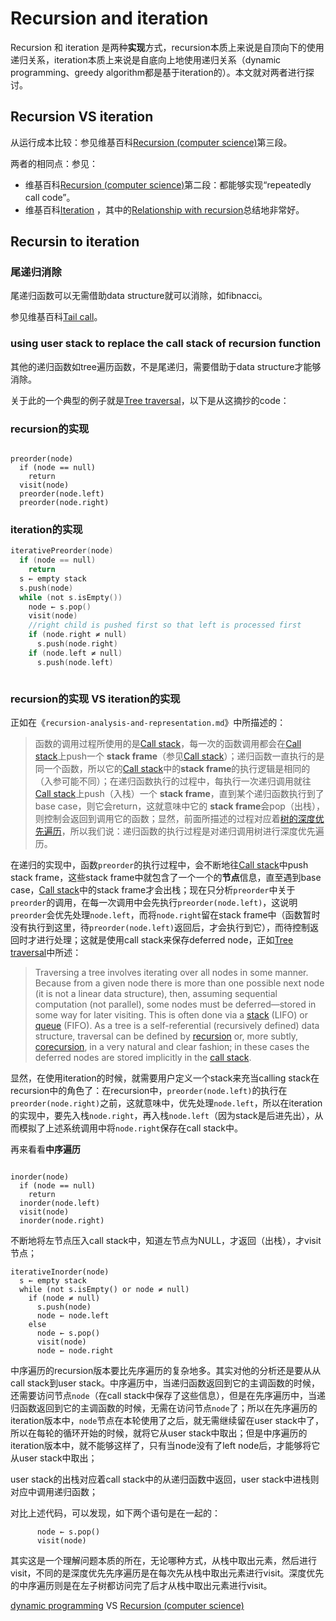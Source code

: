 # Recursion and iteration

Recursion 和 iteration 是两种**实现**方式，recursion本质上来说是自顶向下的使用递归关系，iteration本质上来说是自底向上地使用递归关系（dynamic programming、greedy algorithm都是基于iteration的）。本文就对两者进行探讨。

## Recursion VS iteration

从运行成本比较：参见维基百科[Recursion (computer science)](https://en.wikipedia.org/wiki/Recursion_(computer_science))第三段。

两者的相同点：参见：

- 维基百科[Recursion (computer science)](https://en.wikipedia.org/wiki/Recursion_(computer_science))第二段：都能够实现“repeatedly call code”。
- 维基百科[Iteration](https://en.wikipedia.org/wiki/Iteration#Computing) ，其中的[Relationship with recursion](https://en.wikipedia.org/wiki/Iteration#Relationship_with_recursion)总结地非常好。



## Recursin to iteration

### 尾递归消除

尾递归函数可以无需借助data structure就可以消除，如fibnacci。

参见维基百科[Tail call](https://en.wikipedia.org/wiki/Tail_call)。

### using user stack to replace the call stack of recursion function

其他的递归函数如tree遍历函数，不是尾递归，需要借助于data structure才能够消除。

关于此的一个典型的例子就是[Tree traversal](https://en.wikipedia.org/wiki/Tree_traversal)，以下是从这摘抄的code：

### recursion的实现

```pseudocode

preorder(node)
  if (node == null)
    return
  visit(node)
  preorder(node.left)
  preorder(node.right)
```



### iteration的实现

```c
iterativePreorder(node)
  if (node == null)
    return
  s ← empty stack
  s.push(node)
  while (not s.isEmpty())
    node ← s.pop()
    visit(node)
    //right child is pushed first so that left is processed first
    if (node.right ≠ null)
      s.push(node.right)
    if (node.left ≠ null)
      s.push(node.left)
```

```pseudocode

```



### recursion的实现 VS iteration的实现

正如在《`recursion-analysis-and-representation.md`》中所描述的：

>  函数的调用过程所使用的是[Call stack](https://en.wikipedia.org/wiki/Call_stack)，每一次的函数调用都会在[Call stack](https://en.wikipedia.org/wiki/Call_stack)上push一个 **stack frame**（参见[Call stack](https://en.wikipedia.org/wiki/Call_stack)）；递归函数一直执行的是同一个函数，所以它的[Call stack](https://en.wikipedia.org/wiki/Call_stack)中的**stack frame**的执行逻辑是相同的（入参可能不同）；在递归函数执行的过程中，每执行一次递归调用就往[Call stack](https://en.wikipedia.org/wiki/Call_stack)上push（入栈）一个 **stack frame**，直到某个递归函数执行到了base case，则它会return，这就意味中它的 **stack frame**会pop（出栈），则控制会返回到调用它的函数；显然，前面所描述的过程对应着[树的深度优先遍历](https://en.wikipedia.org/wiki/Tree_traversal)，所以我们说：递归函数的执行过程是对递归调用树进行深度优先遍历。 

在递归的实现中，函数`preorder`的执行过程中，会不断地往[Call stack](https://en.wikipedia.org/wiki/Call_stack)中push stack frame，这些stack frame中就包含了一个一个的**节点**信息，直至遇到base case，[Call stack](https://en.wikipedia.org/wiki/Call_stack)中的stack frame才会出栈；现在只分析`preorder`中关于`preorder`的调用，在每一次调用中会先执行`preorder(node.left)`，这说明`preorder`会优先处理`node.left`，而将`node.right`留在stack frame中（函数暂时没有执行到这里，待`preorder(node.left)`返回后，才会执行到它），而待控制返回时才进行处理；这就是使用call stack来保存deferred node，正如[Tree traversal](https://en.wikipedia.org/wiki/Tree_traversal)中所述：

>  Traversing a tree involves iterating over all nodes in some manner. Because from a given node there is more than one possible next node (it is not a linear data structure), then, assuming sequential computation (not parallel), some nodes must be deferred—stored in some way for later visiting. This is often done via a [stack](https://en.wikipedia.org/wiki/Stack_(abstract_data_type)) (LIFO) or [queue](https://en.wikipedia.org/wiki/Queue_(abstract_data_type)) (FIFO). As a tree is a self-referential (recursively defined) data structure, traversal can be defined by [recursion](https://en.wikipedia.org/wiki/Recursion) or, more subtly, [corecursion](https://en.wikipedia.org/wiki/Corecursion), in a very natural and clear fashion; in these cases the deferred nodes are stored implicitly in the [call stack](https://en.wikipedia.org/wiki/Call_stack). 

显然，在使用iteration的时候，就需要用户定义一个stack来充当calling stack在recursion中的角色了：在recursion中，`preorder(node.left)`的执行在`preorder(node.right)`之前，这就意味中，优先处理`node.left`，所以在iteration的实现中，要先入栈`node.right`，再入栈`node.left`（因为stack是后进先出），从而模拟了上述系统调用中将`node.right`保存在call stack中。



再来看看**中序遍历**

```pseudocode

inorder(node)
  if (node == null)
    return
  inorder(node.left)
  visit(node)
  inorder(node.right)
```

不断地将左节点压入call stack中，知道左节点为NULL，才返回（出栈），才visit节点；

```pseudocode
iterativeInorder(node)
  s ← empty stack
  while (not s.isEmpty() or node ≠ null)
    if (node ≠ null)
      s.push(node)
      node ← node.left
    else
      node ← s.pop()
      visit(node)
      node ← node.right
```

中序遍历的recursion版本要比先序遍历的复杂地多。其实对他的分析还是要从从call stack到user stack。中序遍历中，当递归函数返回到它的主调函数的时候，还需要访问节点`node`（在call stack中保存了这些信息），但是在先序遍历中，当递归函数返回到它的主调函数的时候，无需在访问节点`node`了；所以在先序遍历的iteration版本中，`node`节点在本轮使用了之后，就无需继续留在user stack中了，所以在每轮的循环开始的时候，就将它从user stack中取出；但是中序遍历的iteration版本中，就不能够这样了，只有当node没有了left node后，才能够将它从user stack中取出；



user stack的出栈对应着call stack中的从递归函数中返回，user stack中进栈则对应中调用递归函数；

对比上述代码，可以发现，如下两个语句是在一起的：

```
      node ← s.pop()
      visit(node)
```

其实这是一个理解问题本质的所在，无论哪种方式，从栈中取出元素，然后进行visit，不同的是深度优先先序遍历是在每次先从栈中取出元素进行visit。深度优先的中序遍历则是在左子树都访问完了后才从栈中取出元素进行visit。





[dynamic programming](https://en.wikipedia.org/wiki/Dynamic_programming) VS [Recursion (computer science)](https://en.wikipedia.org/wiki/Recursion_(computer_science))